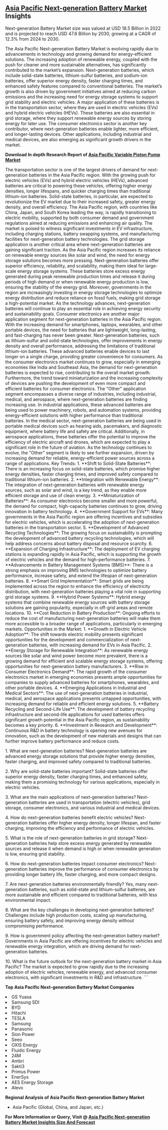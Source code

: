 <h2><a href="https://www.verifiedmarketreports.com/download-sample/?rid=400160&amp;utm_source=Github-Feb&amp;utm_medium=219" target="_blank">Asia Pacific Next-generation Battery Market</a> Insights</h2><p>Next-generation Battery Market size was valued at USD 18.5 Billion in 2022 and is projected to reach USD 47.8 Billion by 2030, growing at a CAGR of 12.3% from 2024 to 2030.</p><p><p>The Asia Pacific Next-generation Battery Market is evolving rapidly due to advancements in technology and growing demand for energy-efficient solutions. The increasing adoption of renewable energy, coupled with the push for cleaner and more sustainable alternatives, has significantly contributed to the market’s expansion. Next-generation batteries, which include solid-state batteries, lithium-sulfur batteries, and sodium-ion batteries, offer superior energy density, faster charging times, and enhanced safety features compared to conventional batteries. The market’s growth is also driven by government initiatives aimed at reducing carbon emissions and the increasing need for energy storage systems to support grid stability and electric vehicles. A major application of these batteries is in the transportation sector, where they are used in electric vehicles (EVs) and hybrid electric vehicles (HEVs). These batteries are also essential in grid storage, where they support renewable energy sources by storing energy for later use. The consumer electronics sector is another key contributor, where next-generation batteries enable lighter, more efficient, and longer-lasting devices. Other applications, including industrial and medical devices, are also emerging as significant growth drivers in the market. <p><strong>Download In depth Research Report of <a href="https://www.verifiedmarketreports.com/download-sample/?rid=236118&amp;utm_source=Pulse-Dec&amp;utm_medium=219" target="_blank">Asia Pacific Variable Piston Pump Market</a></strong></p> The transportation sector is one of the largest drivers of demand for next-generation batteries in the Asia Pacific region. With the growing push for electric vehicles (EVs) and hybrid electric vehicles (HEVs), advanced batteries are critical to powering these vehicles, offering higher energy densities, longer lifespans, and quicker charging times than traditional lithium-ion batteries. Solid-state batteries, in particular, are expected to revolutionize the EV market due to their increased safety, greater energy density, and overall efficiency. The Asia Pacific region, with countries like China, Japan, and South Korea leading the way, is rapidly transitioning to electric mobility, supported by both consumer demand and government regulations aimed at reducing emissions and enhancing air quality. The market is poised to witness significant investments in EV infrastructure, including charging stations, battery swapping systems, and manufacturing facilities for next-generation battery technologies. The grid storage application is another critical area where next-generation batteries are gaining significant traction. As the Asia Pacific region increases its reliance on renewable energy sources like solar and wind, the need for energy storage solutions becomes more pressing. Next-generation batteries offer superior efficiency, reliability, and scalability, making them ideal for large-scale energy storage systems. These batteries store excess energy generated during peak renewable production times and release it during periods of high demand or when renewable energy production is low, ensuring the stability of the energy grid. Moreover, governments in the region are increasingly investing in energy storage technologies to optimize energy distribution and reduce reliance on fossil fuels, making grid storage a high-potential market. As the technology advances, next-generation batteries will continue to play an essential role in achieving energy security and sustainability goals. Consumer electronics are another major application segment for next-generation batteries in the Asia Pacific region. With the increasing demand for smartphones, laptops, wearables, and other portable devices, the need for batteries that are lightweight, long-lasting, and fast-charging has never been greater. Next-generation batteries, such as lithium-sulfur and solid-state technologies, offer improvements in energy density and overall performance, addressing the limitations of traditional lithium-ion batteries. These advanced batteries enable devices to last longer on a single charge, providing greater convenience for consumers. As the consumer electronics market continues to grow, especially in emerging economies like India and Southeast Asia, the demand for next-generation batteries is expected to rise, contributing to the overall market growth. Furthermore, the trend toward miniaturization and the increasing complexity of devices are pushing the development of even more compact and efficient batteries for consumer electronics. The "Other" application segment encompasses a diverse range of industries, including industrial, medical, and aerospace, where next-generation batteries are finding increasing use. In industrial applications, these advanced batteries are being used to power machinery, robots, and automation systems, providing energy-efficient solutions with higher performance than traditional batteries. In the medical sector, next-generation batteries are being used in portable medical devices such as hearing aids, pacemakers, and diagnostic equipment, where battery life and safety are critical. Additionally, in aerospace applications, these batteries offer the potential to improve the efficiency of electric aircraft and drones, which are expected to play a significant role in the future of aviation. As the technology continues to evolve, the "Other" segment is likely to see further expansion, driven by increasing demand for reliable, energy-efficient power sources across a range of applications. Key Trends: 1. **Shift to Solid-State Batteries**: There is an increasing focus on solid-state batteries, which promise higher energy densities, faster charging times, and improved safety compared to traditional lithium-ion batteries. 2. **Integration with Renewable Energy**: The integration of next-generation batteries with renewable energy sources, such as solar and wind, is a key trend, as they enable more efficient storage and use of clean energy. 3. **Miniaturization of Batteries**: As consumer electronics become smaller and more powerful, the demand for compact, high-capacity batteries continues to grow, driving innovation in battery technology. 4. **Government Support for EVs**: Many governments in the Asia Pacific region are offering incentives and subsidies for electric vehicles, which is accelerating the adoption of next-generation batteries in the transportation sector. 5. **Development of Advanced Recycling Technologies**: The growing focus on sustainability is prompting the development of advanced battery recycling technologies, which will help address concerns about battery disposal and resource scarcity. 6. **Expansion of Charging Infrastructure**: The deployment of EV charging stations is expanding rapidly in Asia Pacific, which is supporting the growth of electric vehicles and the demand for high-performance batteries. 7. **Advancements in Battery Management Systems (BMS)**: There is a strong emphasis on improving BMS technologies to optimize battery performance, increase safety, and extend the lifespan of next-generation batteries. 8. **Smart Grid Implementation**: Smart grids are being implemented across the region to enhance the efficiency of electricity distribution, with next-generation batteries playing a vital role in supporting grid storage systems. 9. **Hybrid Power Systems**: Hybrid energy systems that combine renewable energy sources with battery storage solutions are gaining popularity, especially in off-grid areas and remote locations. 10. **Cost Reduction in Battery Production**: Ongoing efforts to reduce the cost of manufacturing next-generation batteries will make them more accessible to a broader range of applications, particularly in emerging markets. Opportunities in the Market: 1. **Growth in Electric Vehicle Adoption**: The shift towards electric mobility presents significant opportunities for the development and commercialization of next-generation batteries, with increasing demand for EVs in Asia Pacific. 2. **Energy Storage for Renewable Integration**: As renewable energy sources like solar and wind power become more prevalent, there is a growing demand for efficient and scalable energy storage systems, offering opportunities for next-generation battery manufacturers. 3. **Rise in Consumer Electronics Demand**: The rapid growth of the consumer electronics market in emerging economies presents ample opportunities for companies to supply advanced batteries for smartphones, wearables, and other portable devices. 4. **Emerging Applications in Industrial and Medical Sectors**: The use of next-generation batteries in industrial, medical, and aerospace applications presents untapped opportunities, with increasing demand for reliable and efficient energy solutions. 5. **Battery Recycling and Second-Life Use**: The development of battery recycling infrastructure and second-life applications for used batteries offers significant growth potential in the Asia Pacific region, as sustainability becomes a key priority. 6. **Investment in Research and Development**: Continuous R&D in battery technology is opening new avenues for innovation, such as the development of new materials and designs that can further improve battery performance and reduce costs. <p>1. What are next-generation batteries? Next-generation batteries are advanced energy storage solutions that provide higher energy densities, faster charging, and improved safety compared to traditional batteries. <p>2. Why are solid-state batteries important? Solid-state batteries offer superior energy density, faster charging times, and enhanced safety, making them a promising technology for various applications, especially in electric vehicles. <p>3. What are the main applications of next-generation batteries? Next-generation batteries are used in transportation (electric vehicles), grid storage, consumer electronics, and various industrial and medical devices. <p>4. How do next-generation batteries benefit electric vehicles? Next-generation batteries offer higher energy density, longer lifespan, and faster charging, improving the efficiency and performance of electric vehicles. <p>5. What is the role of next-generation batteries in grid storage? Next-generation batteries help store excess energy generated by renewable sources and release it when demand is high or when renewable generation is low, ensuring grid stability. <p>6. How do next-generation batteries impact consumer electronics? Next-generation batteries improve the performance of consumer electronics by providing longer battery life, faster charging, and more compact designs. <p>7. Are next-generation batteries environmentally friendly? Yes, many next-generation batteries, such as solid-state and lithium-sulfur batteries, are more sustainable and efficient compared to traditional batteries, with less environmental impact. <p>8. What are the key challenges in developing next-generation batteries? Challenges include high production costs, scaling up manufacturing, ensuring battery safety, and improving energy density without compromising performance. <p>9. How is government policy affecting the next-generation battery market? Governments in Asia Pacific are offering incentives for electric vehicles and renewable energy integration, which are driving demand for next-generation batteries. <p>10. What is the future outlook for the next-generation battery market in Asia Pacific? The market is expected to grow rapidly due to the increasing adoption of electric vehicles, renewable energy, and advanced consumer electronics, with significant investments in R&D and infrastructure. ```</p><p><strong>Top Asia Pacific Next-generation Battery Market Companies</strong></p><div data-test-id=""><p><li>GS Yuasa</li><li> Samsung SDI</li><li> BYD</li><li> Hitachi</li><li> TESLA</li><li> Samsung</li><li> Panasonic</li><li> Sion Power</li><li> Seeo</li><li> OXIS Energy</li><li> Fluidic Energy</li><li> 24M</li><li> Ambri</li><li> Sakti3</li><li> Primus Power</li><li> EnerSys</li><li> AES Energy Storage</li><li> Alevo</li></p><div><strong>Regional Analysis of&nbsp;Asia Pacific Next-generation Battery Market</strong></div><ul><li dir="ltr"><p dir="ltr">Asia Pacific (Global, China, and Japan, etc.)</p></li></ul><p><strong>For More Information or Query, Visit @&nbsp;</strong><strong><a href="https://www.verifiedmarketreports.com/product/next-generation-battery-market/?utm_source=Github-Feb&amp;utm_medium=219" target="_blank">Asia Pacific Next-generation Battery Market Insights Size And Forecast</a></strong></p></div><h2>&nbsp;</h2><div data-test-id="">&nbsp;</div>
